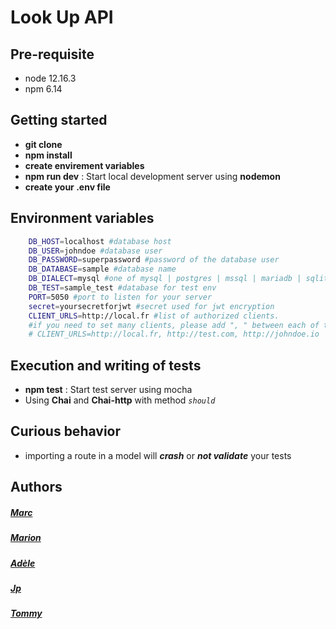 # Look Up API

## Pre-requisite

- node 12.16.3
- npm 6.14

## Getting started

- **git clone**
- **npm install**
- **create envirement variables**
- **npm run dev** : Start local development server using **nodemon**
- **create your .env file**

## Environment variables

```bash
    DB_HOST=localhost #database host
    DB_USER=johndoe #database user
    DB_PASSWORD=superpassword #password of the database user
    DB_DATABASE=sample #database name
    DB_DIALECT=mysql #one of mysql | postgres | mssql | mariadb | sqlite
    DB_TEST=sample_test #database for test env
    PORT=5050 #port to listen for your server
    secret=yoursecretforjwt #secret used for jwt encryption
    CLIENT_URLS=http://local.fr #list of authorized clients.
    #if you need to set many clients, please add ", " between each of them like the following:
    # CLIENT_URLS=http://local.fr, http://test.com, http://johndoe.io
```

## Execution and writing of tests

- **npm test** : Start test server using mocha
- Using **Chai** and **Chai-http** with method _`should`_

## Curious behavior

- importing a route in a model will **_crash_** or **_not validate_** your tests

## Authors

##### [Marc](https://github.com/Neo-Ryo)

##### [Marion](https://github.com/Marion-H)

##### [Adèle](https://github.com/Adelebp)

##### [Jp](https://github.com/jpgrindcore007)

##### [Tommy](https://github.com/Tommychinn)
